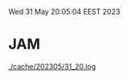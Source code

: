 Wed 31 May 20:05:04 EEST 2023
# JAM
<a href='./cache/202305/31_20.log'>./cache/202305/31_20.log</a>
